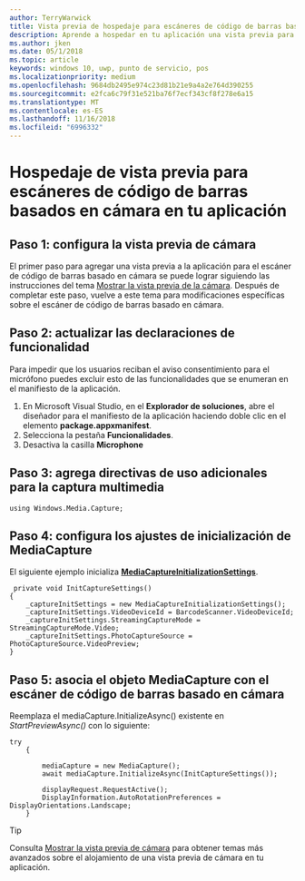 ```yaml
---
author: TerryWarwick
title: Vista previa de hospedaje para escáneres de código de barras basados en cámara
description: Aprende a hospedar en tu aplicación una vista previa para escáneres de código de barras basados en cámara
ms.author: jken
ms.date: 05/1/2018
ms.topic: article
keywords: windows 10, uwp, punto de servicio, pos
ms.localizationpriority: medium
ms.openlocfilehash: 9684db2495e974c23d81b21e9a4a2e764d390255
ms.sourcegitcommit: e2fca6c79f31e521ba76f7ecf343cf8f278e6a15
ms.translationtype: MT
ms.contentlocale: es-ES
ms.lasthandoff: 11/16/2018
ms.locfileid: "6996332"
---
```

# <a name="hosting-a-camera-barcode-scanner-preview-in-your-application"></a>Hospedaje de vista previa para escáneres de código de barras basados en cámara en tu aplicación
## <a name="step-1-setup-your-camera-preview"></a>Paso 1: configura la vista previa de cámara
El primer paso para agregar una vista previa a la aplicación para el escáner de código de barras basado en cámara se puede lograr siguiendo las instrucciones del tema [Mostrar la vista previa de la cámara](../audio-video-camera/simple-camera-preview-access.md).  Después de completar este paso, vuelve a este tema para modificaciones específicas sobre el escáner de código de barras basado en cámara.

## <a name="step-2-update-capability-declarations"></a>Paso 2: actualizar las declaraciones de funcionalidad
Para impedir que los usuarios reciban el aviso consentimiento para el micrófono puedes excluir esto de las funcionalidades que se enumeran en el manifiesto de la aplicación.

1. En Microsoft Visual Studio, en el **Explorador de soluciones**, abre el diseñador para el manifiesto de la aplicación haciendo doble clic en el elemento **package.appxmanifest**.
2. Selecciona la pestaña **Funcionalidades**.
3. Desactiva la casilla **Microphone**

 ## <a name="step-3-add-additional-using-directive-for-media-capture"></a>Paso 3: agrega directivas de uso adicionales para la captura multimedia

```Csharp
using Windows.Media.Capture;
```

## <a name="step-4-set-up-your-mediacapture-initialization-settings"></a>Paso 4: configura los ajustes de inicialización de MediaCapture
El siguiente ejemplo inicializa [**MediaCaptureInitializationSettings**](https://docs.microsoft.com/uwp/api/windows.media.capture.mediacaptureinitializationsettings). 

```Csharp
 private void InitCaptureSettings()
{
    _captureInitSettings = new MediaCaptureInitializationSettings();
    _captureInitSettings.VideoDeviceId = BarcodeScanner.VideoDeviceId;
    _captureInitSettings.StreamingCaptureMode = StreamingCaptureMode.Video;
    _captureInitSettings.PhotoCaptureSource = PhotoCaptureSource.VideoPreview;
}
```
## <a name="step-5-associate-your-mediacapture-object-with-the-camera-barcode-scanner"></a>Paso 5: asocia el objeto MediaCapture con el escáner de código de barras basado en cámara
Reemplaza el mediaCapture.InitializeAsync() existente en *StartPreviewAsync()* con lo siguiente:

```Csharp
try
    {

        mediaCapture = new MediaCapture();
        await mediaCapture.InitializeAsync(InitCaptureSettings());

        displayRequest.RequestActive();
        DisplayInformation.AutoRotationPreferences = DisplayOrientations.Landscape;
    }
```

> [!TIP]
> Consulta [Mostrar la vista previa de cámara](https://docs.microsoft.com/windows/uwp/audio-video-camera/simple-camera-preview-access#add-capability-declarations-to-the-app-manifest) para obtener temas más avanzados sobre el alojamiento de una vista previa de cámara en tu aplicación.
